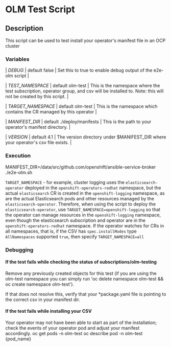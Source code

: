 # OLM Test Script

## Description
This script can be used to test install your operator's manifest file in an OCP cluster

### Variables
| *DEBUG* | default false | Set this to true to enable debug output of the e2e-olm script |

| *TEST_NAMESPACE* | default olm-test | This is the namespace where the test subscription, operator group, and csv will be installed to. Note: this will not be created by this script. |

| *TARGET_NAMESPACE* | default olm-test | This is the namespace which contains the CR managed by this operator |

| *MANIFEST_DIR* | default ./deploy/manifests | This is the path to your operator's manifest directory. |

| *VERSION* | default 4.1 | The version directory under $MANIFEST_DIR where your operator's csv file exists. |

### Execution
MANIFEST_DIR=/data/src/github.com/openshift/ansible-service-broker ./e2e-olm.sh

`TARGET_NAMESPACE` - for example, cluster logging uses the `elasticsearch-operator` deployed in the
`openshift-operators-redhat` namespace, but the actual `elasticsearch` CR is created in the
`openshift-logging` namespace, as are the actual Elasticsearch pods and other resources managed by
the `elasticsearch-operator`.  Therefore, when using the script to deploy the `elasticsearch-operator`,
use `TARGET_NAMESPACE=openshift-logging` so that the operator can manage resources in the `openshift-logging`
namespace, even though the elasticsearch subscription and operator are in the `openshift-operators-redhat`
namespace.
If the operator watches for CRs in all namespaces, that is, if the CSV
has `spec.installModes` type `AllNamespaces` supported `true`, then specify
`TARGET_NAMESPACE=all`

### Debugging

#### If the test fails while checking the status of subscriptions/olm-testing
Remove any previously created objects for this test (if you are using the olm-test namespace you can simply run 'oc delete namespace olm-test && oc create namespace olm-test').

If that does not resolve this, verify that your \*package.yaml file is pointing to the correct csv in your manifest dir.

#### If the test fails while installing your CSV
Your operator may not have been able to start as part of the installation; check the events of your operator pod and adjust your manifest accordingly.
oc get pods -n olm-test
oc describe pod -n olm-test {pod_name}
